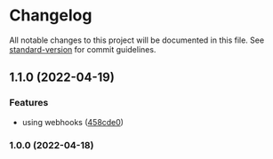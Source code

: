 # Changelog

All notable changes to this project will be documented in this file. See [standard-version](https://github.com/conventional-changelog/standard-version) for commit guidelines.

## 1.1.0 (2022-04-19)


### Features

* using webhooks ([458cde0](https://github.com/YOUR_GITHUB_USER_NAME/git-up-to-date/commit/458cde0e9b605dab9ece5dcad77d3d49085ac2c2))

### 1.0.0 (2022-04-18)
